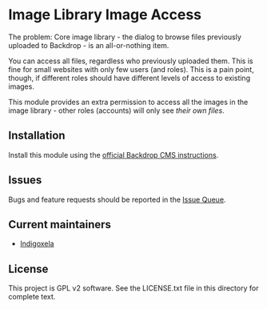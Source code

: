 # Image Library Image Access

The problem: Core image library - the dialog to browse files previously
uploaded to Backdrop - is an all-or-nothing item.

You can access all files, regardless who previously uploaded them. This is
fine for small websites with only few users (and roles). This is a pain
point, though, if different roles should have different levels of access to
existing images.

This module provides an extra permission to access all the images in the
image library - other roles (accounts) will only see *their own files*.

## Installation

Install this module using the
 [official Backdrop CMS instructions](https://docs.backdropcms.org/documentation/extend-with-modules).


## Issues

Bugs and feature requests should be reported in the
 [Issue Queue](https://github.com/backdrop-contrib/image_library_image_access/issues).

## Current maintainers

- [Indigoxela](https://github.com/indigoxela)

## License

This project is GPL v2 software. See the LICENSE.txt file in this directory for complete text.
